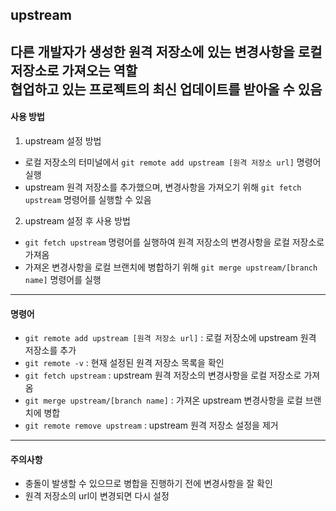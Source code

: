 ## upstream
다른 개발자가 생성한 원격 저장소에 있는 변경사항을 로컬 저장소로 가져오는 역할   
협업하고 있는 프로젝트의 최신 업데이트를 받아올 수 있음
---
#### 사용 방법
1. upstream 설정 방법
- 로컬 저장소의 터미널에서 `git remote add upstream [원격 저장소 url]` 명령어 실행
- upstream 원격 저장소를 추가했으며, 변경사항을 가져오기 위해 `git fetch upstream` 명령어를 실행할 수 있음
2. upstream 설정 후 사용 방법
- `git fetch upstream` 명령어를 실행하여 원격 저장소의 변경사항을 로컬 저장소로 가져옴
- 가져온 변경사항을 로컬 브랜치에 병합하기 위해 `git merge upstream/[branch name]` 명령어를 실행
---
#### 명령어
- `git remote add upstream [원격 저장소 url]` : 로컬 저장소에 upstream 원격 저장소를 추가
- `git remote -v` : 현재 설정된 원격 저장소 목록을 확인
- `git fetch upstream` : upstream 원격 저장소의 변경사항을 로컬 저장소로 가져옴
- `git merge upstream/[branch name]` : 가져온 upstream 변경사항을 로컬 브랜치에 병합
- `git remote remove upstream` : upstream 원격 저장소 설정을 제거
---
#### 주의사항
- 충돌이 발생할 수 있으므로 병합을 진행하기 전에 변경사항을 잘 확인
- 원격 저장소의 url이 변경되면 다시 설정